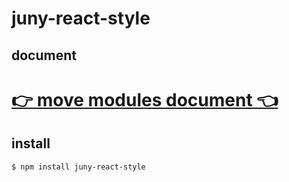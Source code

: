 # juny-react-style

## document

# [👉 move modules document 👈](https://juny.blog/blog/docs/juny-react-style.md)

## install

```shell
$ npm install juny-react-style
```
